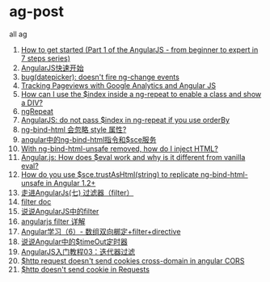 ag-post
=======

all ag

1. [How to get started (Part 1 of the AngularJS - from beginner to expert in 7 steps series)](http://www.ng-newsletter.com/posts/beginner2expert-how_to_start.html)
2. [AngularJS快速开始](http://www.angularjs.cn/A002)
3. [bug(datepicker): doesn't fire ng-change events](https://github.com/angular-ui/bootstrap/issues/612)
4. [Tracking Pageviews with Google Analytics and Angular JS](http://blog.nraboy.com/2014/11/tracking-pageviews-google-analytics-angular-js/)
5. [How can I use the $index inside a ng-repeat to enable a class and show a DIV?](http://stackoverflow.com/questions/17925355/how-can-i-use-the-index-inside-a-ng-repeat-to-enable-a-class-and-show-a-div)
6. [ngRepeat](https://docs.angularjs.org/api/ng/directive/ngRepeat)
7. [AngularJS: do not pass $index in ng-repeat if you use orderBy](http://sky2high.net/en/2013/04/angularjs-do-not-pass-index-in-ng-repeat-if-you-use-orderby/)
8. [ng-bind-html 会忽略 style 属性?](http://angularjs.cn/A0pS)
9. [angular中的ng-bind-html指令和$sce服务](http://segmentfault.com/blog/wangxiansheng/1190000000639561)
10. [With ng-bind-html-unsafe removed, how do I inject HTML?](http://stackoverflow.com/questions/19415394/with-ng-bind-html-unsafe-removed-how-do-i-inject-html)
11. [Angular.js: How does $eval work and why is it different from vanilla eval?](http://stackoverflow.com/questions/15671471/angular-js-how-does-eval-work-and-why-is-it-different-from-vanilla-eval)
12. [How do you use $sce.trustAsHtml(string) to replicate ng-bind-html-unsafe in Angular 1.2+](http://stackoverflow.com/questions/18340872/how-do-you-use-sce-trustashtmlstring-to-replicate-ng-bind-html-unsafe-in-angu/19204391#19204391)
13. [走进AngularJs(七) 过滤器（filter）](http://www.cnblogs.com/lvdabao/p/3475426.html)
14. [filter doc](https://docs.angularjs.org/api/ng/filter/filter)
15. [说说AngularJS中的filter](http://www.html-js.com/article/AngularJS-tips-about-AngularJS-filter)
16. [angularjs filter 详解](http://blog.51yip.com/jsjquery/1592.html)
17. [Angular学习（6）- 数组双向梆定+filter+directive](http://www.cnblogs.com/HD/p/3630730.html)
18. [说说Angular中的$timeOut定时器](http://www.html-js.com/article/1829)
19. [AngularJS入门教程03：迭代器过滤](http://www.ituring.com.cn/article/15763)
20. [$http request doesn't send cookies cross-domain in angular CORS](http://stackoverflow.com/questions/16882245/http-request-doesnt-send-cookies-cross-domain-in-angular-cors)
21. [$http doesn't send cookie in Requests](http://stackoverflow.com/questions/17064791/http-doesnt-send-cookie-in-requests)
